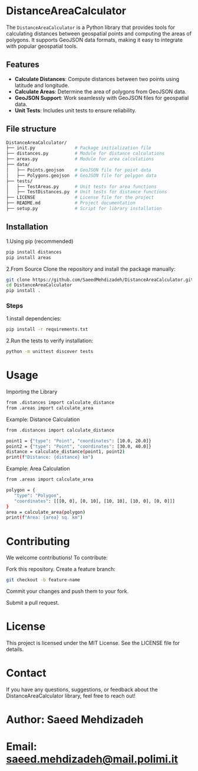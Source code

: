 # DistanceAreaCalculator

The `DistanceAreaCalculator` is a Python library that provides tools for calculating distances between geospatial points and computing the areas of polygons. It supports GeoJSON data formats, making it easy to integrate with popular geospatial tools.


## Features
- **Calculate Distances**: Compute distances between two points using latitude and longitude.
- **Calculate Areas**: Determine the area of polygons from GeoJSON data.
- **GeoJSON Support**: Work seamlessly with GeoJSON files for geospatial data.
- **Unit Tests**: Includes unit tests to ensure reliability.

## File structure
```bash
DistanceAreaCalculator/
├── init.py               # Package initialization file
├── distances.py          # Module for distance calculations
├── areas.py              # Module for area calculations
├── data/
│   ├── Points.geojson    # GeoJSON file for point data
│   ├── Polygons.geojson  # GeoJSON file for polygon data
├── tests/
│   ├── TestAreas.py      # Unit tests for area functions
│   ├── TestDistances.py  # Unit tests for distance functions
├── LICENSE               # License file for the project
├── README.md             # Project documentation
├── setup.py              # Script for library installation
 ```

## Installation
1.Using pip (recommended)

   ```bash
pip install distances
pip install areas
   ```
2.From Source
Clone the repository and install the package manually:

   ```bash
git clone https://github.com/SaeedMehdizadeh/DistanceAreaCalculator.git
cd DistanceAreaCalculator
pip install .

   ```


### Steps

1.install dependencies:
   ```bash
pip install -r requirements.txt

   ```
2.Run the tests to verify installation:
  ```bash
python -m unittest discover tests
   ```

# Usage

Importing the Library
 ```bash
from .distances import calculate_distance
from .areas import calculate_area
   ```
Example: Distance Calculation

 ```bash
from .distances import calculate_distance

point1 = {"type": "Point", "coordinates": [10.0, 20.0]}
point2 = {"type": "Point", "coordinates": [30.0, 40.0]}
distance = calculate_distance(point1, point2)
print(f"Distance: {distance} km")
   ```

Example: Area Calculation
 ```bash
from .areas import calculate_area

polygon = {
    "type": "Polygon",
    "coordinates": [[[0, 0], [0, 10], [10, 10], [10, 0], [0, 0]]]
}
area = calculate_area(polygon)
print(f"Area: {area} sq. km")
   ```

# Contributing

We welcome contributions! To contribute:

Fork this repository.
Create a feature branch:
 ```bash
git checkout -b feature-name
   ```
Commit your changes and push them to your fork.

Submit a pull request.


# License

This project is licensed under the MIT License. See the LICENSE file for details.

# Contact

If you have any questions, suggestions, or feedback about the DistanceAreaCalculator library, feel free to reach out!
# Author: Saeed Mehdizadeh
# Email: saeed.mehdizadeh@mail.polimi.it


